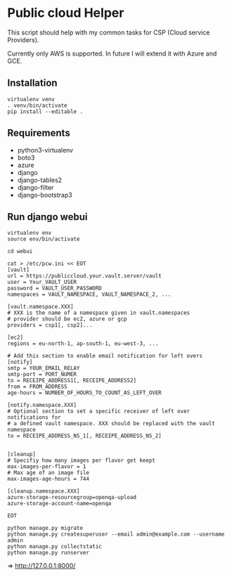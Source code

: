 # Public cloud Helper

This script should help with my common tasks for CSP (Cloud service Providers).

Currently only AWS is supported. In future I will extend it with Azure and GCE.


## Installation

```
virtualenv venv
. venv/bin/activate
pip install --editable .
```

## Requirements

* python3-virtualenv
* boto3
* azure
* django
* django-tables2
* django-filter
* django-bootstrap3


## Run django webui

```
virtualenv env
source env/bin/activate

cd webui

cat > /etc/pcw.ini << EOT
[vault]
url = https://publiccloud.your.vault.server/vault
user = Your_VAULT_USER
password = VAULT_USER_PASSWORD
namespaces = VAULT_NAMESPACE, VAULT_NAMESPACE_2, ...

[vault.namespace.XXX]
# XXX is the name of a namespace given in vault.namespaces
# provider should be ec2, azure or gcp
providers = csp1[, csp2]...

[ec2]
regions = eu-north-1, ap-south-1, eu-west-3, ...

# Add this section to enable email notification for left overs
[notify]
smtp = YOUR_EMAIL_RELAY
smtp-port = PORT_NUMER
to = RECEIPE_ADDRESS1[, RECEIPE_ADDRESS2]
from = FROM_ADDRESS
age-hours = NUMBER_OF_HOURS_TO_COUNT_AS_LEFT_OVER

[notify.namespace.XXX]
# Optional section to set a specific receiver of left over notifications for
# a defined vault namespace. XXX should be replaced with the vault namespace
to = RECEIPE_ADDRESS_NS_1[, RECEIPE_ADDRESS_NS_2]


[cleanup]
# Specifiy how many images per flavor get keept
max-images-per-flavor = 1
# Max age of an image file
max-images-age-hours = 744

[cleanup.namespace.XXX]
azure-storage-resourcegroup=openqa-upload
azure-storage-account-name=openqa

EOT

python manage.py migrate
python manage.py createsuperuser --email admin@example.com --username admin
python manage.py collectstatic
python manage.py runserver
```
=> http://127.0.0.1:8000/


